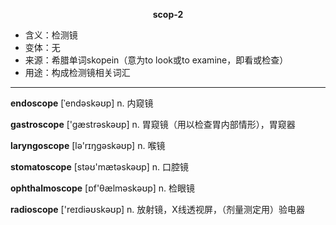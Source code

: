 
**<center>scop-2</center>**

- <span class="definition">含义：检测镜</span>
- <span class="definition">变体：无</span>
- <span class="definition">来源：希腊单词skopein（意为to look或to examine，即看或检查）</span>
- <span class="definition">用途：构成检测镜相关词汇</span>

---

<span class="vocabulary">**endoscope**</span> [ˈendəskəʊp] n. 内窥镜

<span class="vocabulary">**gastroscope**</span> ['gæstrəskəʊp] n. 胃窥镜（用以检查胃内部情形），胃窥器

<span class="vocabulary">**laryngoscope**</span> [lə'rɪŋgəskəʊp] n. 喉镜

<span class="vocabulary">**stomatoscope**</span> [stəʊ'mætəskəʊp] n. 口腔镜

<span class="vocabulary">**ophthalmoscope**</span> [ɒf'θælməskəʊp] n. 检眼镜

<span class="vocabulary">**radioscope**</span> ['reɪdiəʊskəʊp] n. 放射镜，X线透视屏，（剂量测定用）验电器

